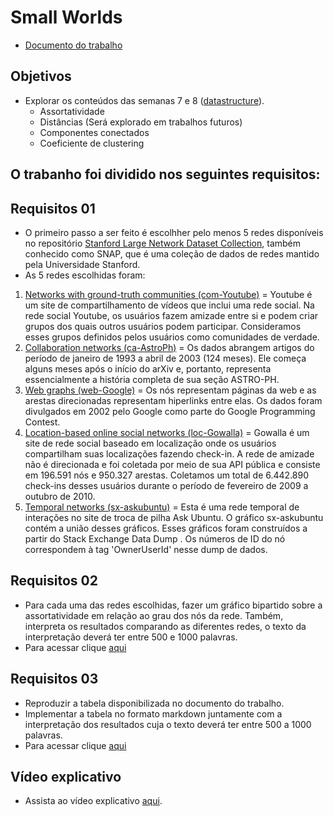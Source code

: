 # Small Worlds
- [Documento do trabalho](https://github.com/ivanovitchm/datastructure/blob/main/lessons/week_09/U2T2.pdf)

## Objetivos 
- Explorar os conteúdos das semanas 7 e 8 ([datastructure](https://github.com/ivanovitchm/datastructure)).
  - Assortatividade
  - Distâncias (Será explorado em trabalhos futuros)
  - Componentes conectados
  - Coeficiente de clustering
## O trabanho foi dividido nos seguintes requisitos:
## Requisitos 01
- O primeiro passo a ser feito é escolhher pelo menos 5 redes disponíveis no repositório [Stanford Large Network Dataset Collection](https://snap.stanford.edu/data/), também conhecido como SNAP, que é uma coleção de dados de redes mantido pela Universidade Stanford.
- As 5 redes escolhidas foram:
 1. [Networks with ground-truth communities (com-Youtube)](https://snap.stanford.edu/data/com-Youtube.html) = Youtube é um site de compartilhamento de vídeos que inclui uma rede social. Na rede social Youtube, os usuários fazem amizade entre si e podem criar grupos dos quais outros usuários podem participar. Consideramos esses grupos definidos pelos usuários como comunidades de verdade.  
 2. [Collaboration networks (ca-AstroPh)](https://snap.stanford.edu/data/ca-AstroPh.html) = Os dados abrangem artigos do período de janeiro de 1993 a abril de 2003 (124 meses). Ele começa alguns meses após o início do arXiv e, portanto, representa essencialmente a história completa de sua seção ASTRO-PH.  
 3. [Web graphs (web-Google)](https://snap.stanford.edu/data/web-Google.html) = Os nós representam páginas da web e as arestas direcionadas representam hiperlinks entre elas. Os dados foram divulgados em 2002 pelo Google como parte do Google Programming Contest. 
 4. [Location-based online social networks (loc-Gowalla)](https://snap.stanford.edu/data/loc-Gowalla.html) = Gowalla é um site de rede social baseado em localização onde os usuários compartilham suas localizações fazendo check-in. A rede de amizade não é direcionada e foi coletada por meio de sua API pública e consiste em 196.591 nós e 950.327 arestas. Coletamos um total de 6.442.890 check-ins desses usuários durante o período de fevereiro de 2009 a outubro de 2010. 
 5. [Temporal networks (sx-askubuntu)](https://snap.stanford.edu/data/sx-askubuntu.html) = Esta é uma rede temporal de interações no site de troca de pilha Ask Ubuntu. O gráfico sx-askubuntu contém a união desses gráficos. Esses gráficos foram construídos a partir do Stack Exchange Data Dump . Os números de ID do nó correspondem à tag 'OwnerUserId' nesse dump de dados.
   
## Requisitos 02
- Para cada uma das redes escolhidas, fazer um gráfico bipartido sobre a assortatividade em relação ao grau dos nós da rede. Também, interpreta os resultados comparando as diferentes redes, o texto da interpretação deverá ter entre 500 e 1000 palavras.
- Para acessar clique [aqui](https://github.com/EmanoelBatista/Algoritmos_Estruturas_Dados_2/tree/main/U2T2/Requisito_02)

## Requisitos 03
- Reproduzir a tabela disponibilizada no documento do trabalho.
- Implementar a tabela no formato markdown juntamente com a interpretação dos resultados cuja o texto deverá ter entre 500 a 1000 palavras.
- Para acessar clique [aqui](https://github.com/EmanoelBatista/Algoritmos_Estruturas_Dados_2/tree/main/U2T2/Requisito_03)

## Vídeo explicativo
- Assista ao vídeo explicativo [aqui]().

